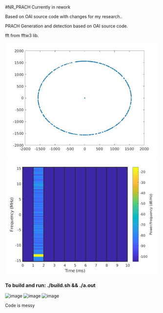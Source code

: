 #NR_PRACH
Currently in rework  
  
Based on OAI source code with changes for my research..  

PRACH Generation and detection
based on OAI source code.

fft from fftw3 lib.

![alt text](https://github.com/kruffka/NR_PRACH/blob/main/constellation.jpg?raw=true)
![alt text](https://github.com/kruffka/NR_PRACH/blob/main/Spectrogram.jpg?raw=true)

### To build and run: ./build.sh && ./a.out 

![image](https://user-images.githubusercontent.com/21053807/168605746-32c59e50-7c1b-431a-8dad-3485325042a6.png)
![image](https://user-images.githubusercontent.com/21053807/168605760-ebe820aa-3318-4137-9e84-b4cb610172e0.png)
![image](https://user-images.githubusercontent.com/21053807/168605774-14190c0c-2466-4d5e-9bc0-e4f47734fc7a.png)

Code is messy
